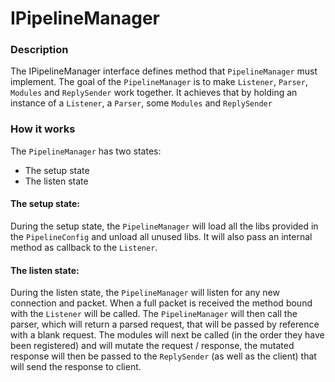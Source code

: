 # IPipelineManager

### Description
The IPipelineManager interface defines method that `PipelineManager` must implement.
The goal of the `PipelineManager` is to make `Listener`, `Parser`, `Modules` and `ReplySender` work together.
It achieves that by holding an instance of a `Listener`, a `Parser`, some `Modules` and `ReplySender`

### How it works
The `PipelineManager` has two states:
* The setup state
* The listen state

#### The setup state:
During the setup state, the `PipelineManager` will load all the libs provided in the `PipelineConfig` and unload all
unused libs. It will also pass an internal method as callback to the `Listener`.

#### The listen state:
During the listen state, the `PipelineManager` will listen for any new connection and packet. When a full packet is
received the method bound with the `Listener` will be called. The `PipelineManager` will then call the parser, which will
return a parsed request, that will be passed by reference with a blank request. The modules will next be called (in the
order they have been registered) and will mutate the request / response, the mutated response will then be passed to the
`ReplySender` (as well as the client) that will send the response to client.
